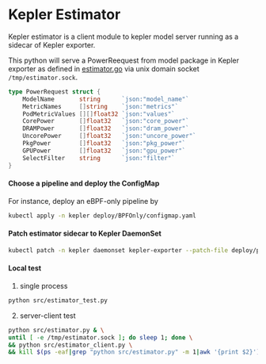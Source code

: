 # Kepler Estimator

Kepler estimator is a client module to kepler model server running as a sidecar of Kepler exporter.

This python will serve a PowerReequest from model package in Kepler exporter as defined in [estimator.go](https://github.com/sustainable-computing-io/kepler/blob/main/pkg/model/estimate.go) via unix domain socket `/tmp/estimator.sock`.
```go
type PowerRequest struct {
    ModelName       string      `json:"model_name"`
    MetricNames     []string    `json:"metrics"`
    PodMetricValues [][]float32 `json:"values"`
    CorePower       []float32   `json:"core_power"`
    DRAMPower       []float32   `json:"dram_power"`
    UncorePower     []float32   `json:"uncore_power"`
    PkgPower        []float32   `json:"pkg_power"`
    GPUPower        []float32   `json:"gpu_power"`
    SelectFilter    string      `json:"filter"`
}
```

#### Choose a pipeline and deploy the ConfigMap 
For instance, deploy an eBPF-only pipeline by
```bash
kubectl apply -n kepler deploy/BPFOnly/configmap.yaml
```

#### Patch estimator sidecar to Kepler DaemonSet
```bash
kubectl patch -n kepler daemonset kepler-exporter --patch-file deploy/patch.yaml
```

#### Local test
1. single process
```bash
python src/estimator_test.py
```
2. server-client test
```bash
python src/estimator.py & \
until [ -e /tmp/estimator.sock ]; do sleep 1; done \
&& python src/estimator_client.py \
&& kill $(ps -eaf|grep "python src/estimator.py" -m 1|awk '{print $2}') 2> /dev/null
```
